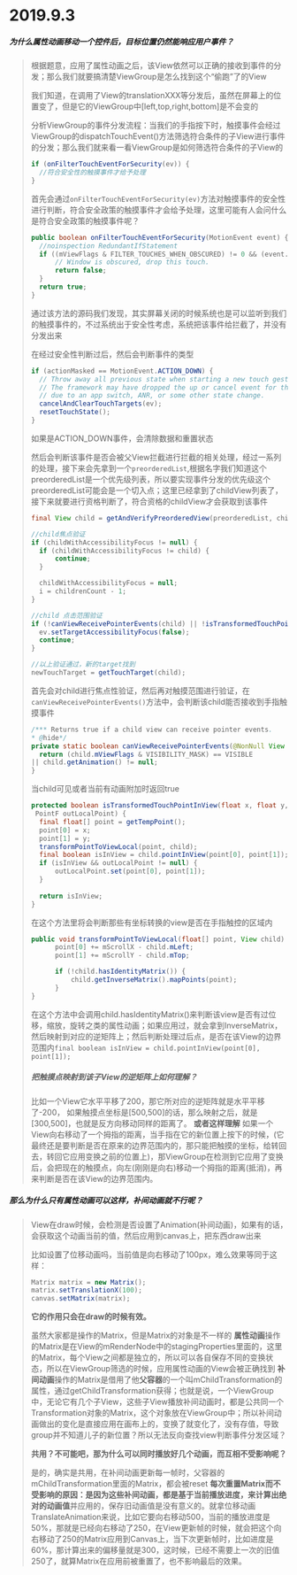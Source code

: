 # 2019.9.3

##### 为什么属性动画移动一个控件后，目标位置仍然能响应用户事件？
>根据题意，应用了属性动画之后，该View依然可以正确的接收到事件的分发；那么我们就要搞清楚ViewGroup是怎么找到这个“偷跑”了的View
>
>我们知道，在调用了View的translationXXX等分发后，虽然在屏幕上的位置变了，但是它的ViewGroup中[left,top,right,bottom]是不会变的
>
>分析ViewGroup的事件分发流程：当我们的手指按下时，触摸事件会经过ViewGroup的dispatchTouchEvent()方法筛选符合条件的子View进行事件的分发；那么我们就来看一看ViewGroup是如何筛选符合条件的子View的
>```java
>if (onFilterTouchEventForSecurity(ev)) {
>	//符合安全性的触摸事件才给予处理
>}
>```
>首先会通过```onFilterTouchEventForSecurity(ev)```方法对触摸事件的安全性进行判断，符合安全政策的触摸事件才会给予处理，这里可能有人会问什么是符合安全政策的触摸事件呢？
>```java
>public boolean onFilterTouchEventForSecurity(MotionEvent event) {
>	//noinspection RedundantIfStatement
>	if ((mViewFlags & FILTER_TOUCHES_WHEN_OBSCURED) != 0 && (event.getFlags() & MotionEvent.FLAG_WINDOW_IS_OBSCURED) != 0) {
>		// Window is obscured, drop this touch.
>		return false;
>	}
>	return true;
>}
>```
>通过该方法的源码我们发现，其实屏幕关闭的时候系统也是可以监听到我们的触摸事件的，不过系统出于安全性考虑，系统把该事件给拦截了，并没有分发出来
>
>在经过安全性判断过后，然后会判断事件的类型
>```java
>if (actionMasked == MotionEvent.ACTION_DOWN) {
>	// Throw away all previous state when starting a new touch gesture.
>	// The framework may have dropped the up or cancel event for the previous gesture
>	// due to an app switch, ANR, or some other state change.
>	cancelAndClearTouchTargets(ev);
>	resetTouchState();
>}
>```
>如果是ACTION_DOWN事件，会清除数据和重置状态
>
>然后会判断该事件是否会被父View拦截进行拦截的相关处理，经过一系列的处理，接下来会先拿到一个```preorderedList```,根据名字我们知道这个preorderedList是一个优先级列表，所以要实现事件分发的优先级这个preorderedList可能会是一个切入点；这里已经拿到了childView列表了，接下来就要进行资格判断了，符合资格的childView才会获取到该事件
>```Java
>final View child = getAndVerifyPreorderedView(preorderedList, children, childIndex);
>
>//child焦点验证
>if (childWithAccessibilityFocus != null) {
>	if (childWithAccessibilityFocus != child) {
>		continue;
>	}
>
>	childWithAccessibilityFocus = null;
>	i = childrenCount - 1;
>}
>
>//child 点击范围验证
>if (!canViewReceivePointerEvents(child) || !isTransformedTouchPointInView(x, y, child, null)) {
>	ev.setTargetAccessibilityFocus(false);
>	continue;
>}
>
>//以上验证通过，新的target找到
>newTouchTarget = getTouchTarget(child);
>```
>首先会对child进行焦点性验证，然后再对触摸范围进行验证，在```canViewReceivePointerEvents()```方法中，会判断该child能否接收到手指触摸事件
>```Java
>/*** Returns true if a child view can receive pointer events.
>* @hide*/
>private static boolean canViewReceivePointerEvents(@NonNull View child) {
>	return (child.mViewFlags & VISIBILITY_MASK) == VISIBLE 
>|| child.getAnimation() != null;
>}
>```
>当child可见或者当前有动画附加时返回true
>```java
>protected boolean isTransformedTouchPointInView(float x, float y, View child,
>  PointF outLocalPoint) {
>	final float[] point = getTempPoint();
>	point[0] = x;
>	point[1] = y;
>	transformPointToViewLocal(point, child);
>	final boolean isInView = child.pointInView(point[0], point[1]);
>	if (isInView && outLocalPoint != null) {
>		outLocalPoint.set(point[0], point[1]);
>	}
>          
>	return isInView;
>}
>```
>在这个方法里将会判断那些有坐标转换的view是否在手指触控的区域内
>```java
>public void transformPointToViewLocal(float[] point, View child) {
>   	point[0] += mScrollX - child.mLeft;
>   	point[1] += mScrollY - child.mTop;
>
>   	if (!child.hasIdentityMatrix()) {
>       	child.getInverseMatrix().mapPoints(point);
>   	}
>}
>```
>在这个方法中会调用child.hasIdentityMatrix()来判断该view是否有过位移，缩放，旋转之类的属性动画；如果应用过，就会拿到InverseMatrix，然后映射到对应的逆矩阵上；然后判断处理过后点，是否在该View的边界范围内`final boolean isInView = child.pointInView(point[0], point[1]);`
>
>##### 把触摸点映射到该子View的逆矩阵上如何理解？
>
>比如一个View它水平平移了200，那它所对应的逆矩阵就是水平平移了-200，
>如果触摸点坐标是[500,500]的话，那么映射之后，就是[300,500]，也就是反方向移动同样的距离了。
>**或者这样理解**
>如果一个View向右移动了一个拇指的距离，当手指在它的新位置上按下的时候，(它最终还是要判断是否在原来的边界范围内的，那只能把触摸的坐标，给转回去，转回它应用变换之前的位置上)，那ViewGroup在检测到它应用了变换后，会把现在的触摸点，向左(刚刚是向右)移动一个拇指的距离(抵消)，再来判断是否在该View的边界范围内。

##### 那么为什么只有属性动画可以这样，补间动画就不行呢？
>View在draw时候，会检测是否设置了Animation(补间动画)，如果有的话，会获取这个动画当前的值，然后应用到canvas上，把东西draw出来
>
>比如设置了位移动画吗，当前值是向右移动了100px，难么效果等同于这样：
>```java
>Matrix matrix = new Matrix();
>matrix.setTranslationX(100);
>canvas.setMatrix(matrix);
>```
>**它的作用只会在draw的时候有效。**
>
>虽然大家都是操作的Matrix，但是Matrix的对象是不一样的
>**属性动画**操作的Matrix是在View的mRenderNode中的stagingProperties里面的，这里的Matrix，每个View之间都是独立的，所以可以各自保存不同的变换状态，所以在ViewGroup筛选的时候，应用属性动画的View会被正确找到
>**补间动画**操作的Matrix是借用了他**父容器**的一个叫mChildTransformation的属性，通过getChildTransformation获得；也就是说，一个ViewGroup中，无论它有几个子View，这些子View播放补间动画时，都是公共同一个Transformation对象的Matrix，这个对象放在ViewGroup中；所以补间动画做出的变化是直接应用在画布上的，变换了就变化了，没有存值，导致group并不知道儿子的新位置？所以无法反向查找view判断事件分发区域？
>
>**共用？不可能吧，那为什么可以同时播放好几个动画，而互相不受影响呢？**
>
>是的，确实是共用，在补间动画更新每一帧时，父容器的mChildTransformation里面的Matrix，都会被reset
>**每次重置Matrix而不受影响的原因：**是因为这些补间动画，都是基于当前播放进度，来计算出**绝对的动画值**并应用的，保存旧动画值是没有意义的。就拿位移动画TranslateAnimation来说，比如它要向右移动500，当前的播放进度是50%，那就是已经向右移动了250，在View更新帧的时候，就会把这个向右移动了250的Matrix应用到Canvas上，当下次更新帧时，比如进度是60%，那计算出来的偏移量就是300，这时候，已经不需要上一次的旧值250了，就算Matrix在应用前被重置了，也不影响最后的效果。

